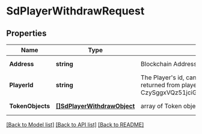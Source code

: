 # SdPlayerWithdrawRequest

## Properties
Name | Type | Description | Notes
------------ | ------------- | ------------- | -------------
**Address** | **string** | Blockchain Address | [default to null]
**PlayerId** | **string** | The Player&#x27;s id, can be found with Player/getId(s). Also returned from player/create (ex. CzySggxVQz51jciGRFDY7d5BER2fav6TNEnPGjusPJPd) | [default to null]
**TokenObjects** | [**[]SdPlayerWithdrawObject**](SDPlayerWithdrawObject.md) | array of Token objects | [default to null]

[[Back to Model list]](../README.md#documentation-for-models) [[Back to API list]](../README.md#documentation-for-api-endpoints) [[Back to README]](../README.md)

